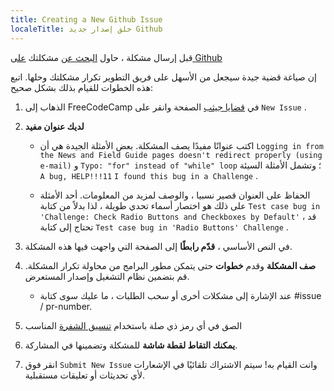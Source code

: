 ```yaml
---
title: Creating a New Github Issue
localeTitle: خلق إصدار جديد Github
---
```

قبل إرسال مشكلة ، حاول [البحث عن](https://forum.freecodecamp.com/t/searching-for-existing-issues-in-github/18390) مشكلتك [على Github](https://forum.freecodecamp.com/t/searching-for-existing-issues-in-github/18390)

إن صياغة قضية جيدة سيجعل من الأسهل على فريق التطوير تكرار مشكلتك وحلها. اتبع هذه الخطوات للقيام بذلك بشكل صحيح:

1.  الذهاب إلى FreeCodeCamp في [قضايا جيثب](https://github.com/FreeCodeCamp/FreeCodeCamp/issues) الصفحة وانقر على `New Issue` .
    
2.  **لديك عنوان مفيد**
    
    *   اكتب عنوانًا مفيدًا يصف المشكلة. بعض الأمثلة الجيدة هي أن `Logging in from the News and Field Guide pages doesn't redirect properly (using e-mail)` و `Typo: "for" instead of "while" loop` ؛ وتشمل الأمثلة السيئة `A bug, HELP!!!11` `I found this bug in a Challenge` .
        
    *   الحفاظ على العنوان قصير نسبيا ، والوصف لمزيد من المعلومات. أحد الأمثلة على ذلك هو اختصار أسماء تحدي طويلة ، لذا بدلاً من كتابة `Test case bug in 'Challenge: Check Radio Buttons and Checkboxes by Default'` ، قد تحتاج إلى كتابة `Test case bug in 'Radio Buttons' Challenge` .
        
3.  في النص الأساسي ، **قدّم رابطًا** إلى الصفحة التي واجهت فيها هذه المشكلة.
    
4.  **صف المشكلة** وقدم **خطوات** حتى يتمكن مطور البرامج من محاولة تكرار المشكلة. قم بتضمين نظام التشغيل وإصدار المستعرض.
    
    *   عند الإشارة إلى مشكلات أخرى أو سحب الطلبات ، ما عليك سوى كتابة #issue / pr-number.
5.  الصق في أي رمز ذي صلة باستخدام [تنسيق الشفرة](https://forum.freecodecamp.com/t/markdown-code-formatting/18391) المناسب
    
6.  **يمكنك التقاط لقطة شاشة** للمشكلة وتضمينها في المشاركة.
    
7.  انقر فوق `Submit New Issue` وانت القيام به! سيتم الاشتراك تلقائيًا في الإشعارات لأي تحديثات أو تعليقات مستقبلية.